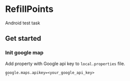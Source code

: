 # RefillPoints
Android test task

## Get started

### Init google map
Add property with Google api key to `local.properties` file.
```
google.maps.apikey=<your_google_api_key>
``